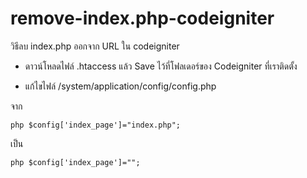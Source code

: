 # remove-index.php-codeigniter
วิธีลบ index.php ออกจาก URL ใน codeigniter

- ดาวน์โหลดไฟล์ .htaccess แล้ว Save ไว้ที่โฟลเดอร์ของ Codeigniter ที่เราติดตั้ง

- แก้ไขไฟล์ /system/application/config/config.php

จาก

`php
$config['index_page']="index.php";`

เป็น

`php
$config['index_page']="";`
